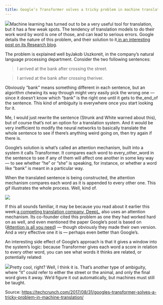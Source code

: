 ```yaml
---
title: Google’s Transformer solves a tricky problem in machine translation
---
```


![](https://tctechcrunch2011.files.wordpress.com/2017/07/google-feed1.png)Machine learning has turned out to be a very useful tool for translation, but it has a few weak spots. The tendency of translation models to do their work word by word is one of those, and can lead to serious errors. Google details the nature of this problem, and their solution to it,[in an interesting post on its Research blog](https://research.googleblog.com/2017/08/transformer-novel-neural-network.html).

The problem is explained well byJakob Uszkoreit, in the company’s natural language processing department. Consider the two following sentences:

> I arrived at the bank after crossing the street.

> I arrived at the bank after crossing theriver.

Obviously “bank” means something different in each sentence, but an algorithm chewing its way through might very easily pick the wrong one — since it doesn’t know which “bank” is the right one until it gets to the_end_of the sentence. This kind of ambiguity is everywhere once you start looking for it.

Me, I would just rewrite the sentence \(Strunk and White warned about this\), but of course that’s not an option for a translation system. And it would be very inefficient to modify the neural networks to basically translate the whole sentence to see if there’s anything weird going on, then try again if there is.

Google’s solution is what’s called an attention mechanism, built into a system it calls Transformer. It compares each word to every_other_word in the sentence to see if any of them will affect one another in some key way — to see whether “he” or “she” is speaking, for instance, or whether a word like “bank” is meant in a particular way.

When the translated sentence is being constructed, the attention mechanism compares each word as it is appended to every other one. This gif illustrates the whole process. Well, kind of.

![](https://tctechcrunch2011.files.wordpress.com/2017/08/transform20fps.gif?w=800&h=708)

If this all sounds familiar, it may be because you read about it earlier this week:[a competing translation company, DeepL](https://techcrunch.com/2017/08/29/deepl-schools-other-online-translators-with-clever-machine-learning/), also uses an attention mechanism. Its co-founder cited this problem as one they had worked hard on as well, and even mentioned the paper Google’s post is based on \([Attention is all you need](https://arxiv.org/abs/1706.03762)\) — though obviously they made their own version. And a very effective one it is — perhaps even better than Google’s.

An interesting side effect of Google’s approach is that it gives a window into the system’s logic: because Transformer gives each word a score in relation to every other word, you can see what words it thinks are related, or potentially related:

![](https://tctechcrunch2011.files.wordpress.com/2017/08/image21.png)Pretty cool, right? Well, I think it is. That’s another type of ambiguity, where “it” could refer to either the street or the animal, and only the final word gives it away. We’d figure it out automatically, but machines must still be taught.

Source: https://techcrunch.com/2017/08/31/googles-transformer-solves-a-tricky-problem-in-machine-translation/


